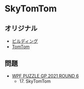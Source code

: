# SkyTomTom

## オリジナル
- [ビルディング](skyscrapers.md)
- [TomTom](tomtom.md)

## 問題
- [WPF PUZZLE GP 2021 ROUND 6](../questions/wpfpgp2021-6.md)
	- 17\. SkyTomTom
